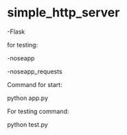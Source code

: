 # simple_http_server

-Flask

for testing:

-noseapp

-noseapp_requests


Command for start:

python app.py


For testing command:

python test.py
